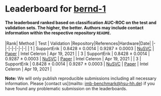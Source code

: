 # Leaderboard for [bernd-1](link/to/dataset-bernd-1)

#### The leaderboard ranked based on classification AUC-ROC on the test and validation sets. The higher, the better. Authors may include contact information within the respective repository `README`.

|Rank| Method | Test | Validation |Repository|References|Hardware|Date|
|-|-|-|-|-|-|-|
| 1 | SupportErik | 0.8428 ± 0.0014 | 0.9287 ± 0.0003 | [NuSVC](https://scikit-learn.org/stable/modules/generated/sklearn.svm.NuSVC.html#sklearn.svm.NuSVC) | [Paper](https://dl.acm.org/doi/abs/10.1145/1961189.1961199) | Intel Celeron | Apr 19, 2021 |
| 3 | SupportErik | 0.8428 ± 0.0014 | 0.9287 ± 0.0003 | [NuSVC](https://scikit-learn.org/stable/modules/generated/sklearn.svm.NuSVC.html#sklearn.svm.NuSVC) | [Paper](https://dl.acm.org/doi/abs/10.1145/1961189.1961199) | Intel Celeron | Apr 19, 2021 |
| 3 | SupportErik | 0.8428 ± 0.0014 | 0.9287 ± 0.0003 | [NuSVC](https://scikit-learn.org/stable/modules/generated/sklearn.svm.NuSVC.html#sklearn.svm.NuSVC) | [Paper](https://dl.acm.org/doi/abs/10.1145/1961189.1961199) | Intel Celeron | Apr 19, 2021 |

**Note:** We will only publish reproducible submissions including all necessary information. Please [contact us](mailto: imb-benchmark@hsu-hh.de) if you have found any problematic submission on the leaderboards.





<script type="text/javascript" src="https://www.gstatic.com/charts/loader.js"></script>
<script type="text/javascript">
google.charts.load('current', {'packages':['corechart']});
google.charts.setOnLoadCallback(drawChart);

function drawChart() {
  var data = google.visualization.arrayToDataTable([
    ['Year', 'ACC'],
    ['2004',  0.55],
    ['2005',  0.65],
    ['2006',  0.77],
    ['2007',  0.95]
  ]);

  var options = {
    title: 'Benchmark',
    curveType: 'function',
    legend: { position: 'bottom' }
  };

  var chart = new google.visualization.LineChart(document.getElementById('curve_chart'));

  chart.draw(data, options);
}
</script>
<div id="curve_chart" style="width: auto; height: auto"></div>


